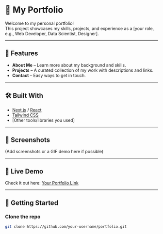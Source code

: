 # 🌟 My Portfolio

Welcome to my personal portfolio!  
This project showcases my skills, projects, and experience as a [your role, e.g., Web Developer, Data Scientist, Designer].

---

## 🚀 Features
- **About Me** – Learn more about my background and skills.
- **Projects** – A curated collection of my work with descriptions and links.
- **Contact** – Easy ways to get in touch.

---

## 🛠️ Built With
- [Next.js](https://nextjs.org/) / [React](https://reactjs.org/)  
- [Tailwind CSS](https://tailwindcss.com/)  
- [Other tools/libraries you used]

---

## 📸 Screenshots
(Add screenshots or a GIF demo here if possible)

---

## 🔗 Live Demo
Check it out here: [Your Portfolio Link](https://your-portfolio-url.com)

---

## 📂 Getting Started

### Clone the repo
```bash
git clone https://github.com/your-username/portfolio.git
